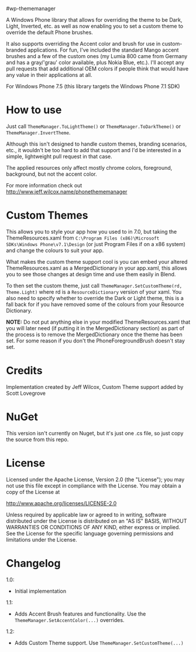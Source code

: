 #wp-thememanager

A Windows Phone library that allows for overriding the theme to be Dark, Light, Inverted, etc. as well as now enabling you to set a custom theme to override the default Phone brushes.

It also supports overriding the Accent color and brush for use in custom-branded applications. For fun, I've included the standard Mango accent brushes and a few of the custom ones (my Lumia 800 came from Germany and has a gray/'grau' color available, plus Nokia Blue, etc.). I'll accept any pull requests that add additional OEM colors if people think that would have any value in their applications at all.


For Windows Phone 7.5 (this library targets the Windows Phone 7.1 SDK)

# How to use

Just call `ThemeManager.ToLightTheme()` or `ThemeManager.ToDarkTheme()` or `ThemeManager.InvertTheme`.

Although this isn't designed to handle custom themes, branding scenarios, etc., it wouldn't be too hard to add that support and I'd be interested in a simple, lightweight pull request in that case.

The applied resources only affect mostly chrome colors, foreground, background, but not the accent color.

For more information check out http://www.jeff.wilcox.name/phonethememanager

# Custom Themes

This allows you to style your app how you used to in 7.0, but taking the ThemeResources.xaml from `C:\Program Files (x86)\Microsoft SDKs\Windows Phone\v7.1\Design` (or just Program Files if on a x86 system) and change the colours to suit your app.

What makes the custom theme support cool is you can embed your altered ThemeResources.xaml as a MergedDictionary in your app.xaml, this allows you to see those changes at design time and use them easily in Blend.

To then set the custom theme, just call `ThemeManager.SetCustomTheme(rd, Theme.Light)` where rd is a `ResourceDictionary` version of your xaml. You also need to specify whether to override the Dark or Light theme, this is a fall back for if you have removed some of the colours from your Resource Dictionary.

**NOTE:** Do not put anything else in your modified ThemeResources.xaml that you will later need (if putting it in the MergedDictionary section) as part of the process is to remove the MergedDictionary once the theme has been set. For some reason if you don't the PhoneForegroundBrush doesn't stay set.

# Credits

Implementation created by Jeff Wilcox,
Custom Theme support added by Scott Lovegrove

# NuGet

This version isn't currently on Nuget, but it's just one .cs file, so just copy the source from this repo.

# License

Licensed under the Apache License, Version 2.0 (the "License");
you may not use this file except in compliance with the License.
You may obtain a copy of the License at

   http://www.apache.org/licenses/LICENSE-2.0

Unless required by applicable law or agreed to in writing, software
distributed under the License is distributed on an "AS IS" BASIS,
WITHOUT WARRANTIES OR CONDITIONS OF ANY KIND, either express or implied.
See the License for the specific language governing permissions and
limitations under the License.

# Changelog

1.0:

* Initial implementation

1.1:

* Adds Accent Brush features and functionality. Use the `ThemeManager.SetAccentColor(...)` overrides.

1.2:

* Adds Custom Theme support. Use `ThemeManager.SetCustomTheme(...)`